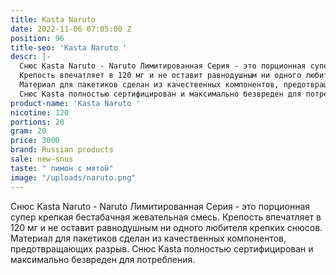 ```yaml
---
title: Kasta Naruto
date: 2022-11-06 07:05:00 Z
position: 96
title-seo: 'Kasta Naruto '
descr: |-
  Снюс Kasta Naruto - Naruto Лимитированная Серия - это порционная супер крепкая бестабачная жевательная смесь.
  Крепость впечатляет в 120 мг и не оставит равнодушным ни одного любителя крепких снюсов.
  Материал для пакетиков сделан из качественных компонентов, предотвращающих разрыв.
  Снюс Kasta полностью сертифицирован и максимально безвреден для потребления.
product-name: 'Kasta Naruto '
nicotine: 120
portions: 20
gram: 20
price: 3000
brand: Russian products
sale: new-snus
taste: " лимон с мятой"
image: "/uploads/naruto.png"
---
```


Снюс Kasta Naruto - Naruto Лимитированная Серия - это порционная супер крепкая бестабачная жевательная смесь.
Крепость впечатляет в 120 мг и не оставит равнодушным ни одного любителя крепких снюсов.
Материал для пакетиков сделан из качественных компонентов, предотвращающих разрыв.
Снюс Kasta полностью сертифицирован и максимально безвреден для потребления.
